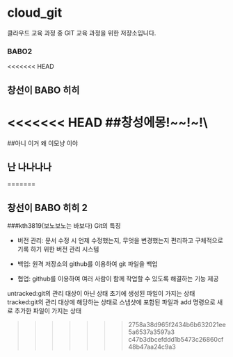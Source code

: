 # cloud_git
클라우드 교육 과정 중 GIT 교육 과정을 위한 저장소입니다.
### BABO2
<<<<<<< HEAD
##  창선이 BABO 히히
<<<<<<< HEAD
##창성에몽!~~!~!\
=======
##아니 이거 왜 이모냥 이야
## 난 나나나나
=======
##  창선이 BABO 히히 2


###kth3819(보노보노는 바보다)
Git의 특징

 - 버전 관리: 문서 수정 시 언제 수정했는지, 무엇을 변경했는지 편리하고 구체적으로 기록   하기 위한 버전 관리 시스템

 - 백업: 원격 저장소의 github를 이용하여 git 파일을 백업

 - 협업: github를 이용하여 여러 사람이 함께 작업할 수 있도록 해결하는 기능 제공

untracked:git의 관리 대상이 아닌 상태 초기에 생성된 파일이 가지는 상태
tracked:git의 관리 대상에 해당하는 상태로 스냅샷에 포함된 파일과 add 명령으로
새로 추가한 파일이 가지는 상태
>>>>>>> 2758a38d965f2434b6b632021ee5a6537a3597a3
>>>>>>> c47b3dbcefddd1b5473c26860cf48b47aa24c9a3
